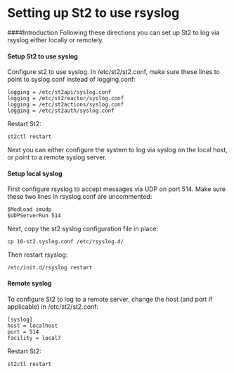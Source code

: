 Setting up St2 to use rsyslog
============

####Introduction
Following these directions you can set up St2 to log via rsyslog either locally or remotely.

#### Setup St2 to use syslog

Configure st2 to use syslog.  In /etc/st2/st2.conf, make sure these lines to point to syslog.conf instead of logging.conf:

    logging = /etc/st2api/syslog.conf
    logging = /etc/st2reactor/syslog.conf
    logging = /etc/st2actions/syslog.conf
    logging = /etc/st2auth/syslog.conf

Restart St2:

    st2ctl restart

Next you can either configure the system to log via syslog on the local host, or point to a remote syslog server.

#### Setup local syslog

First configure rsyslog to accept messages via UDP on port 514.  Make sure these two lines in rsyslog.conf are uncommented:

    $ModLoad imudp
    $UDPServerRun 514

Next, copy the st2 syslog configuration file in place:

    cp 10-st2.syslog.conf /etc/rsyslog.d/

Then restart rsyslog:

    /etc/init.d/rsyslog restart

#### Remote syslog

To configure St2 to log to a remote server, change the host (and port if applicable) in /etc/st2/st2.conf:

    [syslog]
    host = localhost
    port = 514
    facility = local7

Restart St2:

    st2ctl restart

